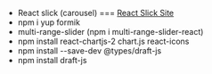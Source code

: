 - React slick (carousel) === [React Slick Site](https://react-slick.neostack.com/)
- npm i yup formik
- multi-range-slider (npm i multi-range-slider-react)
- npm install react-chartjs-2 chart.js react-icons
- npm install --save-dev @types/draft-js
- npm install draft-js

